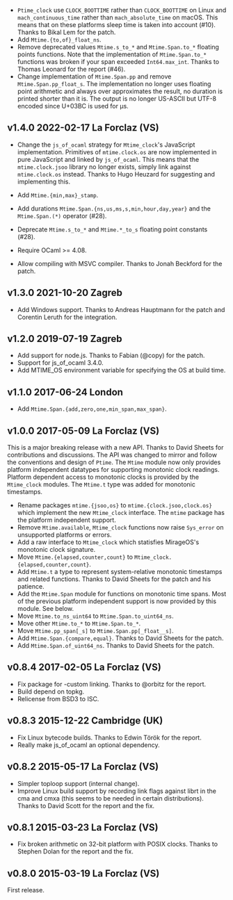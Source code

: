 

* `Ptime_clock` use `CLOCK_BOOTTIME` rather than `CLOCK_BOOTTIME`
  on Linux and `mach_continuous_time` rather than `mach_absolute_time`
  on macOS. This means that on these platforms sleep time is taken 
  into account (#10). Thanks to Bikal Lem for the patch.
* Add `Mtime.{to,of}_float_ns`.
* Remove deprecated values `Mtime.s_to_*` and `Mtime.Span.to_*` floating
  points functions. Note that the implementation of `Mtime.Span.to_*`
  functions was broken if your span exceeded `Int64.max_int`. Thanks
  to Thomas Leonard for the report (#46).
* Change implementation of `Mtime.Span.pp` and remove
  `Mtime.Span.pp_float_s`. The implementation no longer uses floating
  point arithmetic and always over approximates the result, no
  duration is printed shorter than it is. The output is no longer
  US-ASCII but UTF-8 encoded since U+03BC is used for µs.

v1.4.0 2022-02-17 La Forclaz (VS)
---------------------------------

* Change the `js_of_ocaml` strategy for `Mtime_clock`'s JavaScript
  implementation. Primitives of `mtime.clock.os` are now implemented
  in pure JavaScript and linked by `js_of_ocaml`.  This means that the
  `mtime.clock.jsoo` library no longer exists, simply link against
  `mtime.clock.os` instead. Thanks to Hugo Heuzard for suggesting and
  implementing this.

* Add `Mtime.{min,max}_stamp`.
* Add durations `Mtime.Span.{ns,us,ms,s,min,hour,day,year}` and 
  the `Mtime.Span.(*)` operator (#28).
* Deprecate `Mtime.s_to_*` and `Mtime.*_to_s` floating point constants (#28).
* Require OCaml >= 4.08.
* Allow compiling with MSVC compiler. Thanks to Jonah Beckford for the patch.

v1.3.0 2021-10-20 Zagreb
------------------------

* Add Windows support. Thanks to Andreas Hauptmann for the patch 
  and Corentin Leruth for the integration.

v1.2.0 2019-07-19 Zagreb
------------------------

* Add support for node.js. Thanks to Fabian (@copy) for the patch.
* Support for js_of_ocaml 3.4.0.
* Add MTIME_OS environment variable for specifying the OS at build time.

v1.1.0 2017-06-24 London
------------------------

* Add `Mtime.Span.{add,zero,one,min_span,max_span}`.

v1.0.0 2017-05-09 La Forclaz (VS)
---------------------------------

This is a major breaking release with a new API. Thanks to David
Sheets for contributions and discussions. The API was changed to
mirror and follow the conventions and design of `Ptime`. The `Mtime`
module now only provides platform independent datatypes for supporting
monotonic clock readings. Platform dependent access to monotonic
clocks is provided by the `Mtime_clock` modules. The `Mtime.t` type
was added for monotonic timestamps.

* Rename packages `mtime.{jsoo,os}` to `mtime.{clock.jsoo,clock.os}`
  which implement the new `Mtime_clock` interface. The `mtime` package
  has the platform independent support.
* Remove `Mtime.available`, `Mtime_clock` functions now raise `Sys_error`
  on unsupported platforms or errors.
* Add a raw interface to `Mtime_clock` which statisfies MirageOS's monotonic
  clock signature.
* Move `Mtime.{elapsed,counter,count}` to
  `Mtime_clock.{elapsed,counter,count}`.
* Add `Mtime.t` a type to represent system-relative monotonic
  timestamps and related functions. Thanks to David Sheets for the
  patch and his patience.
* Add the `Mtime.Span` module for functions on monotonic time
  spans. Most of the previous platform independent support is now
  provided by this module. See below.
* Move `Mtime.to_ns_uint64` to `Mtime.Span.to_uint64_ns`.
* Move other `Mtime.to_*` to `Mtime.Span.to_*`.
* Move `Mtime.pp_span[_s]` to `Mtime.Span.pp[_float__s]`.
* Add `Mtime.Span.{compare,equal}`. Thanks to David Sheets for the patch.
* Add `Mtime.Span.of_uint64_ns`. Thanks to David Sheets for the patch.

v0.8.4 2017-02-05 La Forclaz (VS)
---------------------------------

* Fix package for -custom linking. Thanks to @orbitz for the report.
* Build depend on topkg.
* Relicense from BSD3 to ISC.

v0.8.3 2015-12-22 Cambridge (UK)
--------------------------------

* Fix Linux bytecode builds. Thanks to Edwin Török for the report.
* Really make js_of_ocaml an optional dependency.


v0.8.2 2015-05-17 La Forclaz (VS)
---------------------------------

* Simpler toploop support (internal change).
* Improve Linux build support by recording link flags against librt in
  the cma and cmxa (this seems to be needed in certain distributions).
  Thanks to David Scott for the report and the fix.


v0.8.1 2015-03-23 La Forclaz (VS)
---------------------------------

* Fix broken arithmetic on 32-bit platform with POSIX clocks. Thanks to
  Stephen Dolan for the report and the fix.


v0.8.0 2015-03-19 La Forclaz (VS)
---------------------------------

First release.
